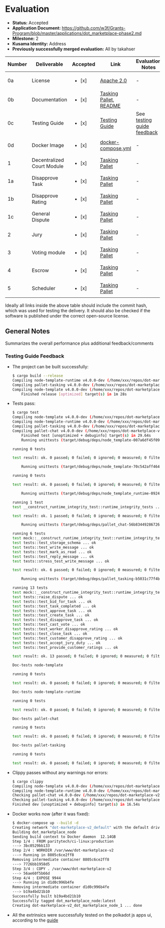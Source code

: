 # Evaluation

- **Status:** Accepted
- **Application Document:** https://github.com/w3f/Grants-Program/blob/master/applications/dot_marketplace-phase2.md
- **Milestone:** 2
- **Kusama Identity:** Address
- **Previously successfully merged evaluation:** All by takahser

| Number | Deliverable                | Accepted               | Link                                                                                                                                                                                                                                                             | Evaluation Notes                                      |
| ------ | -------------------------- | ---------------------- | ---------------------------------------------------------------------------------------------------------------------------------------------------------------------------------------------------------------------------------------------------------------- | ----------------------------------------------------- |
| 0a     | License                    | <ul><li>[x] </li></ul> | [Apache 2.0](https://github.com/WowLabz/tasking_backend/blob/242ac67fe656b145bea4ba6ec3f5e5485cce4a1c/LICENSE)                                                                                                                                                   | -                                                     |
| 0b     | Documentation              | <ul><li>[x] </li></ul> | [Tasking Pallet](https://github.com/WowLabz/dot-marketplace-v2/blob/cb86225088dc61cd00cc3019ab62235c97870037/pallets/pallet-tasking/src/lib.rs), [README](https://github.com/WowLabz/dot-marketplace-v2/blob/cb86225088dc61cd00cc3019ab62235c97870037/README.md) | -                                                     |
| 0c     | Testing Guide              | <ul><li>[x] </li></ul> | [Testing Guide](https://github.com/WowLabz/dot-marketplace-v2/blob/32ef80c34aa7741fb369a2a738c831ae778d181c/testing_guide.md)                                                                                                                                    | See [testing guide feedback](#testing-guide-feedback) |
| 0d     | Docker Image               | <ul><li>[x] </li></ul> | [docker-compose.yml](https://github.com/WowLabz/dot_marketplace_docker/blob/03a3df03361d00522ca0fb168555310ad178a10f/docker-compose.yml)                                                                                                                         | -                                                     |
| 1      | Decentralized Court Module | <ul><li>[x] </li></ul> | [Tasking Pallet](https://github.com/WowLabz/dot-marketplace-v2/blob/Phase2_Milestone2/pallets/pallet-tasking/src/lib.rs)                                                                                                                                         | -                                                     |
| 1a     | Disapprove Task            | <ul><li>[x] </li></ul> | [Tasking Pallet](https://github.com/WowLabz/dot-marketplace-v2/blob/Phase2_Milestone2/pallets/pallet-tasking/src/lib.rs)                                                                                                                                         | -                                                     |
| 1b     | Disapprove Rating          | <ul><li>[x] </li></ul> | [Tasking Pallet](https://github.com/WowLabz/dot-marketplace-v2/blob/Phase2_Milestone2/pallets/pallet-tasking/src/lib.rs)                                                                                                                                         | -                                                     |
| 1c     | General Dispute            | <ul><li>[x] </li></ul> | [Tasking Pallet](https://github.com/WowLabz/dot-marketplace-v2/blob/Phase2_Milestone2/pallets/pallet-tasking/src/lib.rs)                                                                                                                                         | -                                                     |
| 2      | Jury                       | <ul><li>[x] </li></ul> | [Tasking Pallet](https://github.com/WowLabz/dot-marketplace-v2/blob/Phase2_Milestone2/pallets/pallet-tasking/src/lib.rs)                                                                                                                                         | -                                                     |
| 3      | Voting module              | <ul><li>[x] </li></ul> | [Tasking Pallet](https://github.com/WowLabz/dot-marketplace-v2/blob/Phase2_Milestone2/pallets/pallet-tasking/src/lib.rs)                                                                                                                                         | -                                                     |
| 4      | Escrow                     | <ul><li>[x] </li></ul> | [Tasking Pallet](https://github.com/WowLabz/dot-marketplace-v2/blob/Phase2_Milestone2/pallets/pallet-tasking/src/lib.rs)                                                                                                                                         | -                                                     |
| 5      | Scheduler                  | <ul><li>[x] </li></ul> | [Tasking Pallet](https://github.com/WowLabz/dot-marketplace-v2/blob/Phase2_Milestone2/pallets/pallet-tasking/src/lib.rs)                                                                                                                                         | -                                                     |

Ideally all links inside the above table should include the commit hash,
which was used for testing the delivery. It should also be checked if the software is published under the correct open-source license.

## General Notes

Summarizes the overall performance plus additional feedback/comments

### Testing Guide Feedback

- The project can be built successfully:

  ```bash
  $ cargo build --release
  Compiling node-template-runtime v4.0.0-dev (/home/xxx/repos/dot-marketplace-v2/runtime)
  Compiling pallet-tasking v4.0.0-dev (/home/xxx/repos/dot-marketplace-v2/pallets/pallet-tasking)
  Compiling node-template v4.0.0-dev (/home/xxx/repos/dot-marketplace-v2/node)
      Finished release [optimized] target(s) in 1m 28s
  ```

- Tests pass:

  ```bash
  $ cargo test
  Compiling node-template v4.0.0-dev (/home/xxx/repos/dot-marketplace-v2/node)
  Compiling node-template-runtime v4.0.0-dev (/home/xxx/repos/dot-marketplace-v2/runtime)
  Compiling pallet-tasking v4.0.0-dev (/home/xxx/repos/dot-marketplace-v2/pallets/pallet-tasking)
  Compiling pallet-chat v4.0.0-dev (/home/xxx/repos/dot-marketplace-v2/pallets/pallet-chat)
      Finished test [unoptimized + debuginfo] target(s) in 29.64s
      Running unittests (target/debug/deps/node_template-007a6df45f0989e0)

  running 0 tests

  test result: ok. 0 passed; 0 failed; 0 ignored; 0 measured; 0 filtered out; finished in 0.00s

      Running unittests (target/debug/deps/node_template-70c542aff4642b97)

  running 0 tests

  test result: ok. 0 passed; 0 failed; 0 ignored; 0 measured; 0 filtered out; finished in 0.00s

      Running unittests (target/debug/deps/node_template_runtime-09248a89be2d40d8)

  running 1 test
  test __construct_runtime_integrity_test::runtime_integrity_tests ... ok

  test result: ok. 1 passed; 0 failed; 0 ignored; 0 measured; 0 filtered out; finished in 0.00s

      Running unittests (target/debug/deps/pallet_chat-56b834492867267d)

  running 6 tests
  test mock::__construct_runtime_integrity_test::runtime_integrity_tests ... ok
  test tests::test_storage_schema ... ok
  test tests::test_write_message ... ok
  test tests::test_mark_as_read ... ok
  test tests::test_reply_message ... ok
  test tests::stress_test_write_message ... ok

  test result: ok. 6 passed; 0 failed; 0 ignored; 0 measured; 0 filtered out; finished in 50.86s

      Running unittests (target/debug/deps/pallet_tasking-b5031c77f4bec62c)

  running 13 tests
  test mock::__construct_runtime_integrity_test::runtime_integrity_tests ... ok
  test tests::raise_dispute ... ok
  test tests::test_bid_for_task ... ok
  test tests::test_task_completed ... ok
  test tests::test_approve_task ... ok
  test tests::test_create_task ... ok
  test tests::test_disapprove_task ... ok
  test tests::test_cast_vote ... ok
  test tests::test_worker_disapprove_rating ... ok
  test tests::test_close_task ... ok
  test tests::test_customer_disapprove_rating ... ok
  test tests::test_accept_jury_duty ... ok
  test tests::test_provide_customer_ratings ... ok

  test result: ok. 13 passed; 0 failed; 0 ignored; 0 measured; 0 filtered out; finished in 0.01s

  Doc-tests node-template

  running 0 tests

  test result: ok. 0 passed; 0 failed; 0 ignored; 0 measured; 0 filtered out; finished in 0.00s

  Doc-tests node-template-runtime

  running 0 tests

  test result: ok. 0 passed; 0 failed; 0 ignored; 0 measured; 0 filtered out; finished in 0.00s

  Doc-tests pallet-chat

  running 0 tests

  test result: ok. 0 passed; 0 failed; 0 ignored; 0 measured; 0 filtered out; finished in 0.00s

  Doc-tests pallet-tasking

  running 0 tests

  test result: ok. 0 passed; 0 failed; 0 ignored; 0 measured; 0 filtered out; finished in 0.00s
  ```

- Clippy passes without any warnings nor errors:

  ```bash
  $ cargo clippy
  Compiling node-template v4.0.0-dev (/home/xxx/repos/dot-marketplace-v2/node)
  Compiling node-template-runtime v4.0.0-dev (/home/xxx/repos/dot-marketplace-v2/runtime)
  Checking pallet-chat v4.0.0-dev (/home/xxx/repos/dot-marketplace-v2/pallets/pallet-chat)
  Checking pallet-tasking v4.0.0-dev (/home/xxx/repos/dot-marketplace-v2/pallets/pallet-tasking)
  Finished dev [unoptimized + debuginfo] target(s) in 16.54s
  ```

- Docker works now (after it was fixed):

  ```bash
  $ docker-compose up --build -d
  Creating network "dot-marketplace-v2_default" with the default driver
  Building dot_marketplace_node
  Sending build context to Docker daemon  12.14GB
  Step 1/4 : FROM paritytech/ci-linux:production
  ---> 3bc0529bb133
  Step 2/4 : WORKDIR /var/www/dot-marketplace-v2
  ---> Running in 8805c6ce2ff8
  Removing intermediate container 8805c6ce2ff8
  ---> 7726bb1958d5
  Step 3/4 : COPY . /var/www/dot-marketplace-v2
  ---> 56ae60f5b66d
  Step 4/4 : EXPOSE 9944
  ---> Running in d1d0c996b4fe
  Removing intermediate container d1d0c996b4fe
  ---> b19a4bd21b10
  Successfully built b19a4bd21b10
  Successfully tagged dot_marketplace_node:latest
  Creating dot-marketplace-v2_dot_marketplace_node_1 ... done
  ```

- All the extrinsics were successfully tested on the polkadot js apps ui, according to the [guide](https://github.com/WowLabz/dot-marketplace-v2/blob/32ef80c34aa7741fb369a2a738c831ae778d181c/testing_guide.md#functional-guide-for-dot-marketplace)
